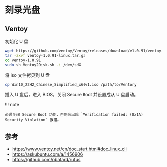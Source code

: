 # 刻录光盘

## Ventoy

初始化 U 盘

```sh
wget https://github.com/ventoy/Ventoy/releases/download/v1.0.91/ventoy-1.0.91-linux.tar.gz
tar -zxvf ventoy-1.0.91-linux.tar.gz
cd ventoy-1.0.91
sudo sh Ventoy2Disk.sh -i /dev/sdX
```

将 iso 文件拷贝到 U 盘

```sh
cp Win10_22H2_Chinese_Simplified_x64v1.iso /path/to/Ventory
```

插入 U 盘后，进入 BIOS，关闭 Secure Boot 并设置成从 U 盘启动。

!!! note

    必须关闭 Secure Boot 功能，否则会出现 `Verification failed: (0x1A) Security Violation` 报错。

## 参考

- https://www.ventoy.net/cn/doc_start.html#doc_linux_cli
- https://askubuntu.com/a/1456906
- https://github.com/pbatard/rufus
